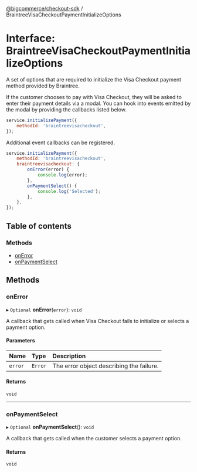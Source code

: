[@bigcommerce/checkout-sdk](../README.md) / BraintreeVisaCheckoutPaymentInitializeOptions

# Interface: BraintreeVisaCheckoutPaymentInitializeOptions

A set of options that are required to initialize the Visa Checkout payment
method provided by Braintree.

If the customer chooses to pay with Visa Checkout, they will be asked to
enter their payment details via a modal. You can hook into events emitted by
the modal by providing the callbacks listed below.

```js
service.initializePayment({
    methodId: 'braintreevisacheckout',
});
```

Additional event callbacks can be registered.

```js
service.initializePayment({
    methodId: 'braintreevisacheckout',
    braintreevisacheckout: {
        onError(error) {
            console.log(error);
        },
        onPaymentSelect() {
            console.log('Selected');
        },
    },
});
```

## Table of contents

### Methods

- [onError](BraintreeVisaCheckoutPaymentInitializeOptions.md#onerror)
- [onPaymentSelect](BraintreeVisaCheckoutPaymentInitializeOptions.md#onpaymentselect)

## Methods

### onError

▸ `Optional` **onError**(`error`): `void`

A callback that gets called when Visa Checkout fails to initialize or
selects a payment option.

#### Parameters

| Name | Type | Description |
| :------ | :------ | :------ |
| `error` | `Error` | The error object describing the failure. |

#### Returns

`void`

___

### onPaymentSelect

▸ `Optional` **onPaymentSelect**(): `void`

A callback that gets called when the customer selects a payment option.

#### Returns

`void`
